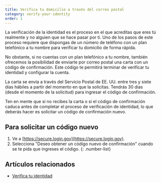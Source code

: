 ```yaml
---
title: Verifica tu domicilio a través del correo postal
category: verify-your-identity
order: 1
---
```

La verificación de la identidad es el proceso en el que acreditas que eres tú realmente y no alguien que se hace pasar por ti. Uno de los pasos de este proceso requiere que dispongas de un número de teléfono con un plan telefónico a tu nombre para verificar tu domicilio de forma rápida. 

No obstante, si no cuentas con un plan telefónico a tu nombre, también ofrecemos la posibilidad de enviarte por correo postal una carta con un código de confirmación. Este código te permitirá terminar de verificar tu identidad y configurar la cuenta.

La carta se envía a través del Servicio Postal de EE. UU. entre tres y siete días hábiles a partir del momento en que la solicitas. Tendrás 30 días (desde el momento de la solicitud) para ingresar el código de confirmación.

Ten en mente que si no recibes la carta o si el código de confirmación caduca antes de completar el proceso de verificación de identidad, lo que deberás hacer es solicitar un código de confirmación nuevo.

## Para solicitar un código nuevo

1. Ve a [https://secure.login.gov](https://secure.login.gov).
2. Selecciona "Deseo obtener un código nuevo de confirmación" cuando se te pida que ingreses el código.   {: .number-list}

## Artículos relacionados 

- [Verifica tu identidad](/es/help/verify-your-identity/how-to-verify-your-identity/)